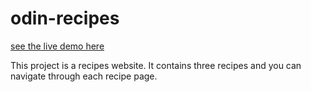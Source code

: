 # odin-recipes

[see the live demo here](https://navjotmaan.github.io/odin-recipes/)

This project is a recipes website. It contains three recipes and you can navigate through each recipe page.
